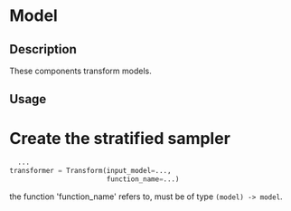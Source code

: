 # Model

## Description

These components transform models.

## Usage

# Create the stratified sampler

```python
  ...
transformer = Transform(input_model=...,
                        function_name=...)
```

the function 'function_name' refers to, must be of type `(model) -> model`.